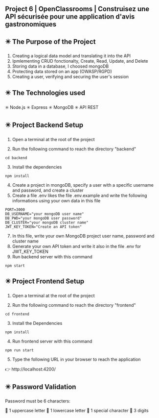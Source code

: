 
## Project 6 | OpenClassrooms | Construisez une API sécurisée pour une application d'avis gastronomiques

## ✴️ The Purpose of the Project

1. Creating a logical data model and translating it into the API 
2. Ipmlementing CRUD fonctionalty, Create, Read, Update, and Delete
3. Storing data in a database, I choosed mongoDB
4. Protecting data stored on an app (OWASP/RGPD)
5. Creating a user, verifying and securing the user's session

## ✴️ The Technologies used

✳️ Node.js ✳️ Express ✳️ MongoDB ✳️ API REST 

## ✴️ Project Backend Setup

1. Open a terminal at the root of the project

2. Run the following command to reach the directory "backend"

```
cd backend
```
3. Install the dependencies

```
npm install
```
4. Create a project in mongoDB, specify a user with a specific username and password, and create a cluster
5. Create a file .env likes the file .env.example and write the following informations using your own data in this file

```
PORT=3000
DB_USERNAME="your mongoDB user name"
DB_PWD="your mongoDB user password"
DB_CLUSTER="your mongoDB cluster name"
JWT_KEY_TOKEN="Create an API token"
```
7. In this file, write your own MongoDB project user name, password and cluster name
8. Generate your own API token and write it also in the file .env for JWT_KEY_TOKEN
9. Run backend server with this command

```
npm start
```
## ✴️ Project Frontend Setup

1. Open a terminal at the root of the project

2. Run the following command to reach the directory "frontend"

```
cd frontend
```
3. Install the Dependencies

```
npm install
```
4. Run frontend server with this command

```
npm run start
```

5. Type the following URL in your browser to reach the application

👉 http://localhost:4200/

## ✴️ Password Validation

Password must be 6 characters: 

:pencil: 1 uppercase letter
:pencil: 1 lowercase letter
:pencil: 1 special character
:pencil: 3 digits

